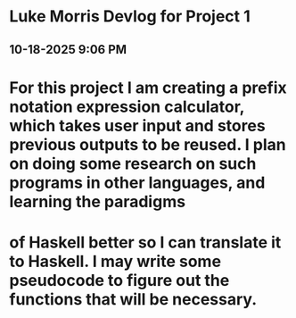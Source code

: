 # Luke Morris Devlog for Project 1

## 10-18-2025 9:06 PM
# For this project I am creating a prefix notation expression calculator, which takes user input and stores previous outputs to be reused. I plan on doing some research on such programs in other languages, and learning the paradigms
# of Haskell better so I can translate it to Haskell. I may write some pseudocode to figure out the functions that will be necessary.

